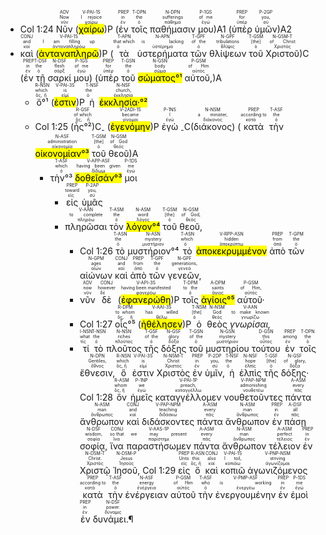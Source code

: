 - <rt>Col 1:24</rt> <RUBY><ruby><ruby>Νῦν<rt>νῦν</rt></ruby><rt>Now</rt></ruby><rt>ADV</rt></RUBY> (<RUBY><ruby><ruby><mark class='verb'>χαίρω</mark><rt>χαίρω</rt></ruby><rt>I rejoice</rt></ruby><rt>V-PAI-1S</rt></RUBY>)P (<RUBY><ruby><ruby>ἐν<rt>ἐν</rt></ruby><rt>in</rt></ruby><rt>PREP</rt></RUBY> <RUBY><ruby><ruby>τοῖς<rt>ὁ</rt></ruby><rt>the</rt></ruby><rt>T-DPN</rt></RUBY> <RUBY><ruby><ruby>παθήμασιν<rt>πάθημα</rt></ruby><rt>sufferings</rt></ruby><rt>N-DPN</rt></RUBY> <RUBY><ruby><ruby>μου<rt>ἐγώ</rt></ruby><rt>of me</rt></ruby><rt>P-1GS</rt></RUBY>)A1 (<RUBY><ruby><ruby>ὑπὲρ<rt>ὑπέρ</rt></ruby><rt>for</rt></ruby><rt>PREP</rt></RUBY> <RUBY><ruby><ruby>ὑμῶν<rt>σύ</rt></ruby><rt>you,</rt></ruby><rt>P-2GP</rt></RUBY>)A2 
- <RUBY><ruby><ruby>καὶ<rt>καί</rt></ruby><rt>and</rt></ruby><rt>CONJ</rt></RUBY> (<RUBY><ruby><ruby><mark class='verb'>ἀνταναπληρῶ</mark><rt>ἀνταναπληρόω</rt></ruby><rt>I am filling up</rt></ruby><rt>V-PAI-1S</rt></RUBY>)P (<RUBY><ruby><ruby>τὰ<rt>ὁ</rt></ruby><rt>that which</rt></ruby><rt>T-APN</rt></RUBY> <RUBY><ruby><ruby>ὑστερήματα<rt>ὑστέρημα</rt></ruby><rt>is lacking</rt></ruby><rt>N-APN</rt></RUBY> <RUBY><ruby><ruby>τῶν<rt>ὁ</rt></ruby><rt>of the</rt></ruby><rt>T-GPF</rt></RUBY> <RUBY><ruby><ruby>θλίψεων<rt>θλῖψις</rt></ruby><rt>tribulations</rt></ruby><rt>N-GPF</rt></RUBY> <RUBY><ruby><ruby>τοῦ<rt>ὁ</rt></ruby><rt>[the]</rt></ruby><rt>T-GSM</rt></RUBY> <RUBY><ruby><ruby>Χριστοῦ<rt>Χριστός</rt></ruby><rt>of Christ</rt></ruby><rt>N-GSM-T</rt></RUBY>)C (<RUBY><ruby><ruby>ἐν<rt>ἐν</rt></ruby><rt>in</rt></ruby><rt>PREP</rt></RUBY> <RUBY><ruby><ruby>τῇ<rt>ὁ</rt></ruby><rt>the</rt></ruby><rt>T-DSF</rt></RUBY> <RUBY><ruby><ruby>σαρκί<rt>σάρξ</rt></ruby><rt>flesh</rt></ruby><rt>N-DSF</rt></RUBY> <RUBY><ruby><ruby>μου<rt>ἐγώ</rt></ruby><rt>of me</rt></ruby><rt>P-1GS</rt></RUBY>) (<RUBY><ruby><ruby>ὑπὲρ<rt>ὑπέρ</rt></ruby><rt>for</rt></ruby><rt>PREP</rt></RUBY> <RUBY><ruby><ruby>τοῦ<rt>ὁ</rt></ruby><rt>the</rt></ruby><rt>T-GSN</rt></RUBY> <RUBY><ruby><ruby><mark>σώματος°¹</mark><rt>σῶμα</rt></ruby><rt>body</rt></ruby><rt>N-GSN</rt></RUBY> <RUBY><ruby><ruby>αὐτοῦ,<rt>αὐτός</rt></ruby><rt>of Him</rt></ruby><rt>P-GSM</rt></RUBY>)A 
	- <RUBY><ruby><ruby>ὅ°¹<rt>ὅς, ἥ</rt></ruby><rt>which</rt></ruby><rt>R-NSN</rt></RUBY> (<RUBY><ruby><ruby><mark class='verb'>ἐστιν</mark><rt>εἰμί</rt></ruby><rt>is</rt></ruby><rt>V-PAI-3S</rt></RUBY>)P <RUBY><ruby><ruby>ἡ<rt>ὁ</rt></ruby><rt>the</rt></ruby><rt>T-NSF</rt></RUBY> <RUBY><ruby><ruby><mark>ἐκκλησία·°²</mark><rt>ἐκκλησία</rt></ruby><rt>church,</rt></ruby><rt>N-NSF</rt></RUBY> 
	- <rt>Col 1:25</rt> (<RUBY><ruby><ruby>ἧς°²<rt>ὅς, ἥ</rt></ruby><rt>of which</rt></ruby><rt>R-GSF</rt></RUBY>)C<sub>-</sub> (<RUBY><ruby><ruby><mark class='verb'>ἐγενόμην</mark><rt>γίνομαι</rt></ruby><rt>became</rt></ruby><rt>V-2ADI-1S</rt></RUBY>)P <RUBY><ruby><ruby>ἐγὼ<rt>ἐγώ</rt></ruby><rt>I</rt></ruby><rt>P-1NS</rt></RUBY> <sub>-</sub>C(<RUBY><ruby><ruby>διάκονος<rt>διάκονος</rt></ruby><rt>a minister,</rt></ruby><rt>N-NSM</rt></RUBY>) (<RUBY><ruby><ruby>κατὰ<rt>κατά</rt></ruby><rt>according to</rt></ruby><rt>PREP</rt></RUBY> <RUBY><ruby><ruby>τὴν<rt>ὁ</rt></ruby><rt>the</rt></ruby><rt>T-ASF</rt></RUBY> <RUBY><ruby><ruby><mark>οἰκονομίαν°³</mark><rt>οἰκονομία</rt></ruby><rt>administration</rt></ruby><rt>N-ASF</rt></RUBY> <RUBY><ruby><ruby>τοῦ<rt>ὁ</rt></ruby><rt>[the]</rt></ruby><rt>T-GSM</rt></RUBY> <RUBY><ruby><ruby>θεοῦ<rt>θεός</rt></ruby><rt>of God</rt></ruby><rt>N-GSM</rt></RUBY>)A 
		- <RUBY><ruby><ruby>τὴν°³<rt>ὁ</rt></ruby><rt>which</rt></ruby><rt>T-ASF</rt></RUBY> <RUBY><ruby><ruby><mark class='ptc'>δοθεῖσάν°³</mark><rt>δίδωμι</rt></ruby><rt>having been given</rt></ruby><rt>V-APP-ASF</rt></RUBY> <RUBY><ruby><ruby>μοι<rt>ἐγώ</rt></ruby><rt>me</rt></ruby><rt>P-1DS</rt></RUBY> 
			- <RUBY><ruby><ruby>εἰς<rt>εἰς</rt></ruby><rt>toward</rt></ruby><rt>PREP</rt></RUBY> <RUBY><ruby><ruby>ὑμᾶς<rt>σύ</rt></ruby><rt>you,</rt></ruby><rt>P-2AP</rt></RUBY> 
			- <RUBY><ruby><ruby>πληρῶσαι<rt>πληρόω</rt></ruby><rt>to complete</rt></ruby><rt>V-AAN</rt></RUBY> <RUBY><ruby><ruby>τὸν<rt>ὁ</rt></ruby><rt>the</rt></ruby><rt>T-ASM</rt></RUBY> <RUBY><ruby><ruby><mark>λόγον°⁴</mark><rt>λόγος</rt></ruby><rt>word</rt></ruby><rt>N-ASM</rt></RUBY> <RUBY><ruby><ruby>τοῦ<rt>ὁ</rt></ruby><rt>[the]</rt></ruby><rt>T-GSM</rt></RUBY> <RUBY><ruby><ruby>θεοῦ,<rt>θεός</rt></ruby><rt>of God,</rt></ruby><rt>N-GSM</rt></RUBY> 
				- <rt>Col 1:26</rt> <RUBY><ruby><ruby>τὸ<rt>ὁ</rt></ruby><rt>the</rt></ruby><rt>T-ASN</rt></RUBY> <RUBY><ruby><ruby>μυστήριον°⁴<rt>μυστήριον</rt></ruby><rt>mystery</rt></ruby><rt>N-ASN</rt></RUBY> <RUBY><ruby><ruby>τὸ<rt>ὁ</rt></ruby><rt>which</rt></ruby><rt>T-ASN</rt></RUBY> <RUBY><ruby><ruby><mark class='ptc'>ἀποκεκρυμμένον</mark><rt>ἀποκρύπτω</rt></ruby><rt>hidden</rt></ruby><rt>V-RPP-ASN</rt></RUBY> <RUBY><ruby><ruby>ἀπὸ<rt>ἀπό</rt></ruby><rt>from</rt></ruby><rt>PREP</rt></RUBY> <RUBY><ruby><ruby>τῶν<rt>ὁ</rt></ruby><rt>the</rt></ruby><rt>T-GPM</rt></RUBY> <RUBY><ruby><ruby>αἰώνων<rt>αἰών</rt></ruby><rt>ages</rt></ruby><rt>N-GPM</rt></RUBY> <RUBY><ruby><ruby>καὶ<rt>καί</rt></ruby><rt>and</rt></ruby><rt>CONJ</rt></RUBY> <RUBY><ruby><ruby>ἀπὸ<rt>ἀπό</rt></ruby><rt>from</rt></ruby><rt>PREP</rt></RUBY> <RUBY><ruby><ruby>τῶν<rt>ὁ</rt></ruby><rt>the</rt></ruby><rt>T-GPF</rt></RUBY> <RUBY><ruby><ruby>γενεῶν,<rt>γενεά</rt></ruby><rt>generations,</rt></ruby><rt>N-GPF</rt></RUBY> 
				- <RUBY><ruby><ruby>νῦν<rt>νῦν</rt></ruby><rt>now</rt></ruby><rt>ADV</rt></RUBY> <RUBY><ruby><ruby>δὲ<rt>δέ</rt></ruby><rt>however</rt></ruby><rt>CONJ</rt></RUBY> (<RUBY><ruby><ruby><mark class='verb'>ἐφανερώθη</mark><rt>φανερόω</rt></ruby><rt>having been manifested</rt></ruby><rt>V-API-3S</rt></RUBY>)P <RUBY><ruby><ruby>τοῖς<rt>ὁ</rt></ruby><rt>to the</rt></ruby><rt>T-DPM</rt></RUBY> <RUBY><ruby><ruby><mark>ἁγίοις°⁵</mark><rt>ἅγιος</rt></ruby><rt>saints</rt></ruby><rt>A-DPM</rt></RUBY> <RUBY><ruby><ruby>αὐτοῦ·<rt>αὐτός</rt></ruby><rt>of Him,</rt></ruby><rt>P-GSM</rt></RUBY> 
				- <rt>Col 1:27</rt> <RUBY><ruby><ruby>οἷς°⁵<rt>ὅς, ἥ</rt></ruby><rt>to whom</rt></ruby><rt>R-DPM</rt></RUBY> (<RUBY><ruby><ruby><mark class='verb'>ἠθέλησεν</mark><rt>θέλω</rt></ruby><rt>has willed</rt></ruby><rt>V-AAI-3S</rt></RUBY>)P <RUBY><ruby><ruby>ὁ<rt>ὁ</rt></ruby><rt>[the]</rt></ruby><rt>T-NSM</rt></RUBY> <RUBY><ruby><ruby>θεὸς<rt>θεός</rt></ruby><rt>God</rt></ruby><rt>N-NSM</rt></RUBY> <RUBY><ruby><ruby><em>γνωρίσαι,</em><rt>γνωρίζω</rt></ruby><rt>to make known</rt></ruby><rt>V-AAN</rt></RUBY> 
				- <RUBY><ruby><ruby>τί<rt>τίς</rt></ruby><rt>what</rt></ruby><rt>I-NSN</rt></RUBY> <RUBY><ruby><ruby>τὸ<rt>ὁ</rt></ruby><rt>the</rt></ruby><rt>T-NSN</rt></RUBY> <RUBY><ruby><ruby>πλοῦτος<rt>πλοῦτος</rt></ruby><rt>riches</rt></ruby><rt>N-NSN</rt></RUBY> <RUBY><ruby><ruby>τῆς<rt>ὁ</rt></ruby><rt>of the</rt></ruby><rt>T-GSF</rt></RUBY> <RUBY><ruby><ruby>δόξης<rt>δόξα</rt></ruby><rt>glory</rt></ruby><rt>N-GSF</rt></RUBY> <RUBY><ruby><ruby>τοῦ<rt>ὁ</rt></ruby><rt>of the</rt></ruby><rt>T-GSN</rt></RUBY> <RUBY><ruby><ruby>μυστηρίου<rt>μυστήριον</rt></ruby><rt>mystery</rt></ruby><rt>N-GSN</rt></RUBY> <RUBY><ruby><ruby>τούτου<rt>οὗτος</rt></ruby><rt>this</rt></ruby><rt>D-GSN</rt></RUBY> <RUBY><ruby><ruby>ἐν<rt>ἐν</rt></ruby><rt>among</rt></ruby><rt>PREP</rt></RUBY> <RUBY><ruby><ruby>τοῖς<rt>ὁ</rt></ruby><rt>the</rt></ruby><rt>T-DPN</rt></RUBY> <RUBY><ruby><ruby>ἔθνεσιν,<rt>ἔθνος</rt></ruby><rt>Gentiles,</rt></ruby><rt>N-DPN</rt></RUBY> <RUBY><ruby><ruby>ὅ<rt>ὅς, ἥ</rt></ruby><rt>which</rt></ruby><rt>R-NSN</rt></RUBY> <RUBY><ruby><ruby>ἐστιν<rt>εἰμί</rt></ruby><rt>is</rt></ruby><rt>V-PAI-3S</rt></RUBY> <RUBY><ruby><ruby>Χριστὸς<rt>Χριστός</rt></ruby><rt>Christ</rt></ruby><rt>N-NSM-T</rt></RUBY> <RUBY><ruby><ruby>ἐν<rt>ἐν</rt></ruby><rt>in</rt></ruby><rt>PREP</rt></RUBY> <RUBY><ruby><ruby>ὑμῖν,<rt>σύ</rt></ruby><rt>you,</rt></ruby><rt>P-2DP</rt></RUBY> <RUBY><ruby><ruby>ἡ<rt>ὁ</rt></ruby><rt>the</rt></ruby><rt>T-NSF</rt></RUBY> <RUBY><ruby><ruby>ἐλπὶς<rt>ἐλπίς</rt></ruby><rt>hope</rt></ruby><rt>N-NSF</rt></RUBY> <RUBY><ruby><ruby>τῆς<rt>ὁ</rt></ruby><rt>[the]</rt></ruby><rt>T-GSF</rt></RUBY> <RUBY><ruby><ruby>δόξης·<rt>δόξα</rt></ruby><rt>of glory,</rt></ruby><rt>N-GSF</rt></RUBY> <rt>Col 1:28</rt> <RUBY><ruby><ruby>ὃν<rt>ὅς, ἥ</rt></ruby><rt>whom</rt></ruby><rt>R-ASM</rt></RUBY> <RUBY><ruby><ruby>ἡμεῖς<rt>ἐγώ</rt></ruby><rt>we</rt></ruby><rt>P-1NP</rt></RUBY> <RUBY><ruby><ruby>καταγγέλλομεν<rt>καταγγέλλω</rt></ruby><rt>preach,</rt></ruby><rt>V-PAI-1P</rt></RUBY> <RUBY><ruby><ruby>νουθετοῦντες<rt>νουθετέω</rt></ruby><rt>admonishing</rt></ruby><rt>V-PAP-NPM</rt></RUBY> <RUBY><ruby><ruby>πάντα<rt>πᾶς</rt></ruby><rt>every</rt></ruby><rt>A-ASM</rt></RUBY> <RUBY><ruby><ruby>ἄνθρωπον<rt>ἄνθρωπος</rt></ruby><rt>man</rt></ruby><rt>N-ASM</rt></RUBY> <RUBY><ruby><ruby>καὶ<rt>καί</rt></ruby><rt>and</rt></ruby><rt>CONJ</rt></RUBY> <RUBY><ruby><ruby>διδάσκοντες<rt>διδάσκω</rt></ruby><rt>teaching</rt></ruby><rt>V-PAP-NPM</rt></RUBY> <RUBY><ruby><ruby>πάντα<rt>πᾶς</rt></ruby><rt>every</rt></ruby><rt>A-ASM</rt></RUBY> <RUBY><ruby><ruby>ἄνθρωπον<rt>ἄνθρωπος</rt></ruby><rt>man</rt></ruby><rt>N-ASM</rt></RUBY> <RUBY><ruby><ruby>ἐν<rt>ἐν</rt></ruby><rt>in</rt></ruby><rt>PREP</rt></RUBY> <RUBY><ruby><ruby>πάσῃ<rt>πᾶς</rt></ruby><rt>all</rt></ruby><rt>A-DSF</rt></RUBY> <RUBY><ruby><ruby>σοφίᾳ,<rt>σοφία</rt></ruby><rt>wisdom,</rt></ruby><rt>N-DSF</rt></RUBY> <RUBY><ruby><ruby>ἵνα<rt>ἵνα</rt></ruby><rt>so that</rt></ruby><rt>CONJ</rt></RUBY> <RUBY><ruby><ruby>παραστήσωμεν<rt>παρίστημι</rt></ruby><rt>we may present</rt></ruby><rt>V-AAS-1P</rt></RUBY> <RUBY><ruby><ruby>πάντα<rt>πᾶς</rt></ruby><rt>every</rt></ruby><rt>A-ASM</rt></RUBY> <RUBY><ruby><ruby>ἄνθρωπον<rt>ἄνθρωπος</rt></ruby><rt>man</rt></ruby><rt>N-ASM</rt></RUBY> <RUBY><ruby><ruby>τέλειον<rt>τέλειος</rt></ruby><rt>perfect</rt></ruby><rt>A-ASM</rt></RUBY> <RUBY><ruby><ruby>ἐν<rt>ἐν</rt></ruby><rt>in</rt></ruby><rt>PREP</rt></RUBY> <RUBY><ruby><ruby>Χριστῷ<rt>Χριστός</rt></ruby><rt>Christ.</rt></ruby><rt>N-DSM-T</rt></RUBY> <RUBY><ruby><ruby>Ἰησοῦ,<rt>Ἰησοῦς</rt></ruby><rt>Jesus</rt></ruby><rt>N-DSM-P</rt></RUBY> <rt>Col 1:29</rt> <RUBY><ruby><ruby>εἰς<rt>εἰς</rt></ruby><rt>Unto</rt></ruby><rt>PREP</rt></RUBY> <RUBY><ruby><ruby>ὃ<rt>ὅς, ἥ</rt></ruby><rt>this</rt></ruby><rt>R-ASN</rt></RUBY> <RUBY><ruby><ruby>καὶ<rt>καί</rt></ruby><rt>also</rt></ruby><rt>CONJ</rt></RUBY> <RUBY><ruby><ruby>κοπιῶ<rt>κοπιάω</rt></ruby><rt>I toil,</rt></ruby><rt>V-PAI-1S</rt></RUBY> <RUBY><ruby><ruby>ἀγωνιζόμενος<rt>ἀγωνίζομαι</rt></ruby><rt>striving</rt></ruby><rt>V-PNP-NSM</rt></RUBY> <RUBY><ruby><ruby>κατὰ<rt>κατά</rt></ruby><rt>according to</rt></ruby><rt>PREP</rt></RUBY> <RUBY><ruby><ruby>τὴν<rt>ὁ</rt></ruby><rt>the</rt></ruby><rt>T-ASF</rt></RUBY> <RUBY><ruby><ruby>ἐνέργειαν<rt>ἐνέργεια</rt></ruby><rt>energy</rt></ruby><rt>N-ASF</rt></RUBY> <RUBY><ruby><ruby>αὐτοῦ<rt>αὐτός</rt></ruby><rt>of Him</rt></ruby><rt>P-GSM</rt></RUBY> <RUBY><ruby><ruby>τὴν<rt>ὁ</rt></ruby><rt>who</rt></ruby><rt>T-ASF</rt></RUBY> <RUBY><ruby><ruby>ἐνεργουμένην<rt>ἐνεργέω</rt></ruby><rt>is working</rt></ruby><rt>V-PMP-ASF</rt></RUBY> <RUBY><ruby><ruby>ἐν<rt>ἐν</rt></ruby><rt>in</rt></ruby><rt>PREP</rt></RUBY> <RUBY><ruby><ruby>ἐμοὶ<rt>ἐγώ</rt></ruby><rt>me</rt></ruby><rt>P-1DS</rt></RUBY> <RUBY><ruby><ruby>ἐν<rt>ἐν</rt></ruby><rt>in</rt></ruby><rt>PREP</rt></RUBY> <RUBY><ruby><ruby>δυνάμει.¶<rt>δύναμις</rt></ruby><rt>power.</rt></ruby><rt>N-DSF</rt></RUBY> 